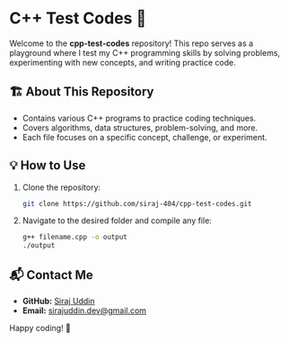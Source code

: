 # C++ Test Codes 🚀

Welcome to the **cpp-test-codes** repository! This repo serves as a playground where I test my C++ programming skills by solving problems, experimenting with new concepts, and writing practice code.

## 🏗️ About This Repository
- Contains various C++ programs to practice coding techniques.
- Covers algorithms, data structures, problem-solving, and more.
- Each file focuses on a specific concept, challenge, or experiment.

## 💡 How to Use
1. Clone the repository:
   ```bash
   git clone https://github.com/siraj-404/cpp-test-codes.git
   ```
2. Navigate to the desired folder and compile any file:
   ```bash
   g++ filename.cpp -o output
   ./output
   ```

## 📬 Contact Me
- **GitHub:** [Siraj Uddin](https://github.com/siraj-404)
- **Email:** sirajuddin.dev@gmail.com

Happy coding! 🌟

